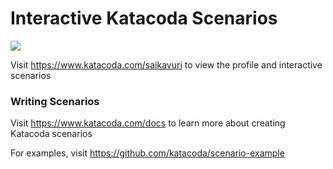 # Interactive Katacoda Scenarios

[![](http://shields.katacoda.com/katacoda/saikavuri/count.svg)](https://www.katacoda.com/saikavuri "Get your profile on Katacoda.com")

Visit https://www.katacoda.com/saikavuri to view the profile and interactive scenarios

### Writing Scenarios
Visit https://www.katacoda.com/docs to learn more about creating Katacoda scenarios

For examples, visit https://github.com/katacoda/scenario-example
